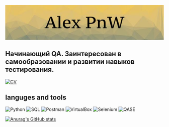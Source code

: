 ![Header](https://github.com/Asilay3817/Asilay3817/blob/main/assets/stock-photo-abstract-multicolored-background-poly-pattern.jpeg)

## Начинающий QA. Заинтересован в самообразовании и развитии навыков тестирования.

[![CV](https://img.shields.io/badge/-CV-090909)](https://drive.google.com/file/d/14PtKJtaKsDnQCI2CX1G_PqsU_ou-u2wF/view?usp=sharing)
## languges and tools
![Python](https://img.shields.io/badge/-Python-090909?style=for-the-badge&logo=python)
![SQL](https://img.shields.io/badge/-SQL-090909?style=for-the-badge&logo=mysql)
![Postman](https://img.shields.io/badge/-postman-090909?style=for-the-badge&logo=postman)
![VirtualBox](https://img.shields.io/badge/-VirtualBox-090909?style=for-the-badge&logo=VirtualBox)
![Selenium](https://img.shields.io/badge/-Selenium-090909?style=for-the-badge&logo=Selenium)
![QASE](https://img.shields.io/badge/-QASE-090909?style=for-the-badge&logo=Qase)

[![Anurag's GitHub stats](https://github-readme-stats.vercel.app/api?username=Asilay3817&show_icons=true&theme=gruvbox)](https://github.com/anuraghazra/github-readme-stats)